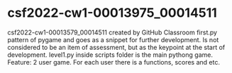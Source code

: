 # csf2022-cw1-00013975_00014511
csf2022-cw1-00013579_00014511 created by GitHub Classroom
first.py pattern of pygame and goes as a snippet for further development. Is not considered to be an item of assessment, but as the keypoint at the start of development. level1.py inside scripts folder is the main pythong game. Feature: 2 user game. For each user there is a functions, scores and etc.
